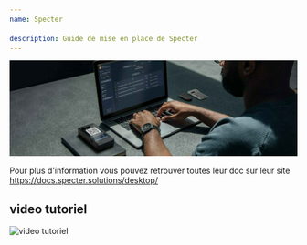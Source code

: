 ```yaml
---
name: Specter

description: Guide de mise en place de Specter
---
```


![cover](assets/cover.jpeg)

Pour plus d'information vous pouvez retrouver toutes leur doc sur leur site https://docs.specter.solutions/desktop/

## video tutoriel

![video tutoriel](https://www.youtube.com/watch?v=mV1KS-Uwjew)
